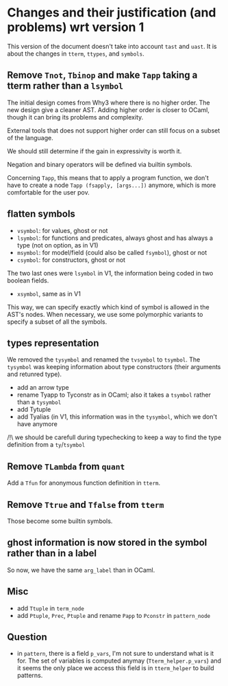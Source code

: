 # Changes and their justification (and problems) wrt version 1

This version of the document doesn't take into account `tast` and `uast`.
It is about the changes in `tterm`, `ttypes`, and `symbols`.

## Remove `Tnot`, `Tbinop` and make `Tapp` taking a tterm rather than a `lsymbol`

The initial design comes from Why3 where there is no higher order.
The new design give a cleaner AST. Adding higher order is closer to OCaml,
though it can bring its problems and complexity.

External tools that does not support higher order can still focus on
a subset of the language.

We should still determine if the gain in expressivity is worth it.

Negation and binary operators will be defined via builtin symbols.

Concerning `Tapp`, this means that to apply a program function, we don't have
to create a node `Tapp (fsapply, [args...])` anymore, which is more comfortable
for the user pov.

## flatten symbols

- `vsymbol`: for values, ghost or not
- `lsymbol`: for functions and predicates, always ghost and has always a type (not on option, as in V1)
- `msymbol`: for model/field (could also be called `fsymbol`), ghost or not
- `csymbol`: for constructors, ghost or not

The two last ones were `lsymbol` in V1, the information being coded in two boolean fields.

- `xsymbol`, same as in V1

This way, we can specify exactly which kind of symbol is allowed in the AST's nodes.
When necessary, we use some polymorphic variants to specify a subset of all the symbols.

## types representation

We removed the `tysymbol` and renamed the `tvsymbol` to `tsymbol`.
The `tysymbol` was keeping information about type constructors (their arguments and retunred type). 

- add an arrow type
- rename Tyapp to Tyconstr as in OCaml; also it takes a `tsymbol` rather than a `tysymbol`
- add Tytuple
- add Tyalias (in V1, this information was in the `tysymbol`, which we don't have anymore

/!\ we should be carefull during typechecking to keep a way to find the type definition
from a `ty`/`tsymbol`

## Remove `TLambda` from `quant`

Add a `Tfun` for anonymous function definition in `tterm`.

## Remove `Ttrue` and `Tfalse` from `tterm`

Those become some builtin symbols.

## ghost information is now stored in the symbol rather than in a label

So now, we have the same `arg_label` than in OCaml.

## Misc

- add `Ttuple` in `term_node`
- add `Ptuple`, `Prec`, `Ptuple` and rename `Papp` to `Pconstr` in `pattern_node`

## Question

- in `pattern`, there is a field `p_vars`, I'm not sure to understand what is it for.
  The set of variables is computed anymay (`Tterm_helper.p_vars`) and it seems the only
  place we access this field is in `tterm_helper` to build patterns.
